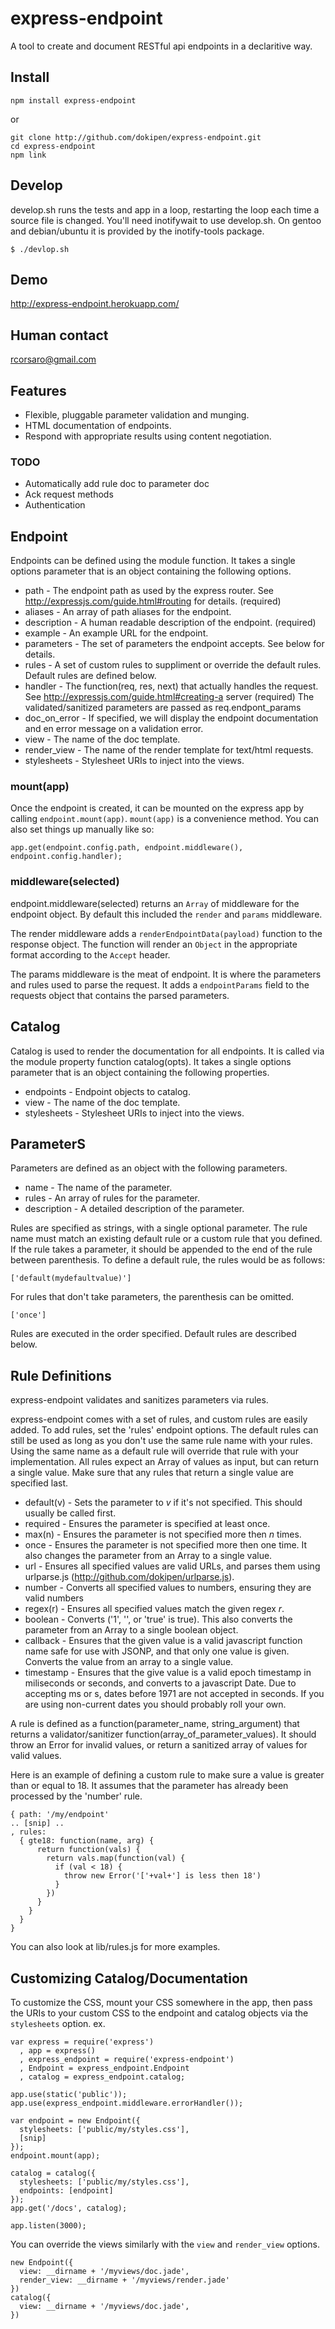 # express-endpoint

A tool to create and document RESTful api endpoints in a declaritive way.

## Install

    npm install express-endpoint

or

    git clone http://github.com/dokipen/express-endpoint.git
    cd express-endpoint
    npm link

## Develop

develop.sh runs the tests and app in a loop, restarting the loop each time a
source file is changed.  You'll need inotifywait to use develop.sh. On gentoo
and debian/ubuntu it is provided by the inotify-tools package.

    $ ./devlop.sh

## Demo

http://express-endpoint.herokuapp.com/

## Human contact

rcorsaro@gmail.com

## Features

  * Flexible, pluggable parameter validation and munging.
  * HTML documentation of endpoints.
  * Respond with appropriate results using content negotiation.

### TODO

  * Automatically add rule doc to parameter doc
  * Ack request methods
  * Authentication

## Endpoint

Endpoints can be defined using the module function. It takes a single options
parameter that is an object containing the following options.

  * path         - The endpoint path as used by the express router. See
                   http://expressjs.com/guide.html#routing for details.
                   (required)
  * aliases      - An array of path aliases for the endpoint.
  * description  - A human readable description of the endpoint. (required)
  * example      - An example URL for the endpoint.
  * parameters   - The set of parameters the endpoint accepts. See below
                   for details.
  * rules        - A set of custom rules to suppliment or override the
                   default rules. Default rules are defined below.
  * handler      - The function(req, res, next) that actually handles the
                   request. See
                   http://expressjs.com/guide.html#creating-a server
                   (required)
                   The validated/sanitized parameters are passed as
                   req.endpont_params
  * doc_on_error - If specified, we will display the endpoint documentation
                   and en error message on a validation error.
  * view         - The name of the doc template.
  * render_view  - The name of the render template for text/html requests.
  * stylesheets  - Stylesheet URIs to inject into the views.

### mount(app)

Once the endpoint is created, it can be mounted on the express app by calling
`endpoint.mount(app)`. `mount(app)` is a convenience method. You can also set
things up manually like so:

    app.get(endpoint.config.path, endpoint.middleware(), endpoint.config.handler);

### middleware(selected)

endpoint.middleware(selected) returns an `Array` of middleware for the
endpoint object. By default this included the `render` and `params` middleware.

The render middleware adds a `renderEndpointData(payload)` function to the
response object. The function will render an `Object` in the appropriate
format according to the `Accept` header.

The params middleware is the meat of endpoint. It is where the parameters and
rules used to parse the request. It adds a `endpointParams` field to the
requests object that contains the parsed parameters.

## Catalog

Catalog is used to render the documentation for all endpoints. It is called
via the module property function catalog(opts). It takes a single options
parameter that is an object containing the following properties.

  * endpoints    - Endpoint objects to catalog.
  * view         - The name of the doc template.
  * stylesheets  - Stylesheet URIs to inject into the views.

## ParameterS

Parameters are defined as an object with the following parameters.

  * name         - The name of the parameter.
  * rules        - An array of rules for the parameter.
  * description  - A detailed description of the parameter.

Rules are specified as strings, with a single optional parameter. The rule
name must match an existing default rule or a custom rule that you defined.
If the rule takes a parameter, it should be appended to the end of the rule
between parenthesis. To define a default rule, the rules would be as follows:

    ['default(mydefaultvalue)']

For rules that don't take parameters, the parenthesis can be omitted.

    ['once']

Rules are executed in the order specified. Default rules are described below.

## Rule Definitions

express-endpoint validates and sanitizes parameters via rules.

express-endpoint comes with a set of rules, and custom rules are easily added.
To add rules, set the 'rules' endpoint options. The default rules can still be
used as long as you don't use the same rule name with your rules. Using the
same name as a default rule will override that rule with your implementation.
All rules expect an Array of values as input, but can return a single value.
Make sure that any rules that return a single value are specified last.

 * default(v) - Sets the parameter to _v_ if it's not specified. This should
                usually be called first.
 * required   - Ensures the parameter is specified at least once.
 * max(n)     - Ensures the parameter is not specified more then _n_ times.
 * once       - Ensures the parameter is not specified more then one time.
                It also changes the parameter from an Array to a single value.
 * url        - Ensures all specified values are valid URLs, and parses them
                using urlparse.js (http://github.com/dokipen/urlparse.js).
 * number     - Converts all specified values to numbers, ensuring they are
                valid numbers
 * regex(r)   - Ensures all specified values match the given regex _r_.
 * boolean    - Converts ('1', '', or 'true' is true). This also converts the
                parameter from an Array to a single boolean object.
 * callback   - Ensures that the given value is a valid javascript function
                name safe for use with JSONP, and that only one value is
                given. Converts the value from an array to a single value.
 * timestamp  - Ensures that the give value is a valid epoch timestamp in
                miliseconds or seconds, and converts to a javascript Date.
                Due to accepting ms or s, dates before 1971 are not accepted
                in seconds. If you are using non-current dates you should
                probably roll your own.

A rule is defined as a function(parameter_name, string_argument) that returns
a validator/sanitizer function(array_of_parameter_values). It should throw an
Error for invalid values, or return a sanitized array of values for valid
values.

Here is an example of defining a custom rule to make sure a value is greater
than or equal to 18. It assumes that the parameter has already been processed
by the 'number' rule.

    { path: '/my/endpoint'
    .. [snip] ..
    , rules:
      { gte18: function(name, arg) {
          return function(vals) {
            return vals.map(function(val) {
              if (val < 18) {
                throw new Error('['+val+'] is less then 18')
              }
            })
          }
        }
      }
    }

You can also look at lib/rules.js for more examples.

## Customizing Catalog/Documentation

To customize the CSS, mount your CSS somewhere in the app, then pass the URIs
to your custom CSS to the endpoint and catalog objects via the `stylesheets`
option. ex.

    var express = require('express')
      , app = express()
      , express_endpoint = require('express-endpoint')
      , Endpoint = express_endpoint.Endpoint
      , catalog = express_endpoint.catalog;

    app.use(static('public'));
    app.use(express_endpoint.middleware.errorHandler());

    var endpoint = new Endpoint({
      stylesheets: ['public/my/styles.css'],
      [snip]
    });
    endpoint.mount(app);

    catalog = catalog({
      stylesheets: ['public/my/styles.css'],
      endpoints: [endpoint]
    });
    app.get('/docs', catalog);

    app.listen(3000);

You can override the views similarly with the `view` and `render_view`
options.

    new Endpoint({
      view: __dirname + '/myviews/doc.jade',
      render_view: __dirname + '/myviews/render.jade'
    })
    catalog({
      view: __dirname + '/myviews/doc.jade',
    })
